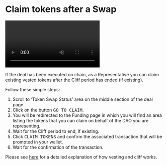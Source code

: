 # Claim tokens after a Swap

<video style="max-width: 100% !important; height: auto !important;" controls preload="auto"><source src="https://ik.imagekit.io/primedao/PrimeDeals/12-claim__h_EN9zdo.mp4" type="video/mp4">Your browser does not support the video tag.</video>

If the deal has been executed on chain, as a Representative you can claim existing vested tokens after the Cliff period has ended (if existing). 

Follow these simple steps:

1. Scroll to ‘Token Swap Status’ area on the middle section of the deal page 
2. Click on the button <kbd>GO TO CLAIM</kbd>. 
3. You will be redirected to the Funding page in which you will find an area listing the tokens that you can claim on behalf of the DAO you are representing.
4. Wait for the Cliff period to end, if existing. 
5. Click <kbd>CLAIM TOKENS</kbd> and confirm the associated transaction that will be prompted in your wallet.
6. Wait for the confirmation of the transaction.

Please see <a href="/documentation/TokenSwapFAQ#/what-are-the-vesting-setup-and-the-cliff-period">here</a> for a detailed explanation of how vesting and cliff works.
